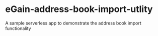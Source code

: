 # eGain-address-book-import-utlity
A sample serverless app to demonstrate the address book import functionality

